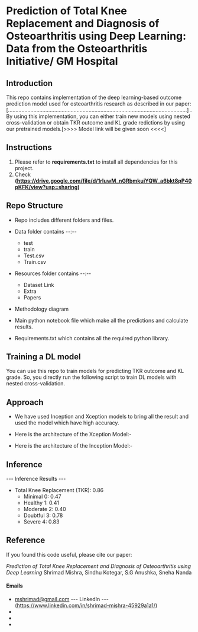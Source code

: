 # Prediction of Total Knee Replacement and Diagnosis of Osteoarthritis using Deep Learning: Data from the Osteoarthritis Initiative/ GM Hospital

## Introduction
This repo contains implementation of the deep learning-based outcome prediction model used for osteoarthritis research as described in our paper: [........................................................................................................................] . By using this implementation, you can either train new models using nested cross-validation or obtain TKR outcome and KL grade redictions by using our pretrained models.[>>>> Model link will be given soon <<<<] 


## Instructions
1. Please refer to **requirements.txt** to install all dependencies for this project. 
2. Check **(https://drive.google.com/file/d/1rIuwM_nGRbmkuiYQW_a6bkt8pP40pKFK/view?usp=sharing)** 

## Repo Structure
* Repo includes different folders and files.

* Data folder contains --:--
    * test
    * train
    * Test.csv
    * Train.csv

* Resources folder contains --:--
    * Dataset Link
    * Extra
    * Papers

* Methodology diagram

* Main python notebook file which make all the predictions and calculate results.

* Requirements.txt which contains all the required python library.

## Training a DL model
You can use this repo to train models for predicting TKR outcome and KL grade. So, you directly run the following script to train DL models with nested cross-validation. 


## Approach

* We have used Inception and Xception models to bring all the result and used the model which have high accuracy.

* Here is the architecture of the Xception Model:-

* Here is the architecture of the Inception Model:-


## Inference

--- Inference Results ---
* Total Knee Replacement (TKR): 0.86
    * Minimal  0: 0.47
    * Healthy  1: 0.41
    * Moderate 2: 0.40
    * Doubtful 3: 0.78
    * Severe   4: 0.83

## Reference
If you found this code useful, please cite our paper:

*Prediction of Total Knee Replacement and Diagnosis of Osteoarthritis using Deep Learning*
Shrimad Mishra, Sindhu Kotegar, S.G Anushka, Sneha Nanda

#### Emails 
* mshrimad@gmail.com --- LinkedIn --- (https://www.linkedin.com/in/shrimad-mishra-45929a1a1/)
*
*
*